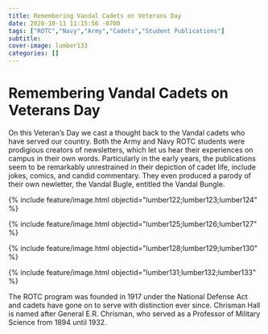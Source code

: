```yaml
---
title: Remembering Vandal Cadets on Veterans Day
date: 2020-10-11 11:15:56 -0700
tags: ["ROTC","Navy","Army","Cadets","Student Publications"]
subtitle: 
cover-image: lumber133
categories: []
---
```

# Remembering Vandal Cadets on Veterans Day

On this Veteran’s Day we cast a thought back to the Vandal cadets who have served our country. Both the Army and Navy ROTC students were prodigious creators of newsletters, which let us hear their experiences on campus in their own words. Particularly in the early years, the publications seem to be remarkably unrestrained in their depiction of cadet life, include jokes, comics, and candid commentary. They even produced a parody of their own newletter, the Vandal Bugle, entitled the Vandal Bungle. 

{% include feature/image.html objectid="lumber122;lumber123;lumber124" %} 

{% include feature/image.html objectid="lumber125;lumber126;lumber127" %} 

{% include feature/image.html objectid="lumber128;lumber129;lumber130" %} 

{% include feature/image.html objectid="lumber131;lumber132;lumber133" %} 

The ROTC program was founded in 1917 under the National Defense Act and cadets have gone on to serve with distinction ever since. Chrisman Hall is named after General E.R. Chrisman, who served as a Professor of Military Science from 1894 until 1932.
